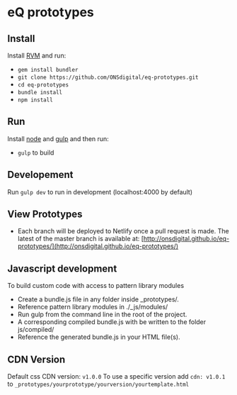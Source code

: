 # eQ prototypes


## Install
Install [RVM](https://rvm.io/) and run:
- `gem install bundler`
- `git clone https://github.com/ONSdigital/eq-prototypes.git`
- `cd eq-prototypes`
- `bundle install`
- `npm install`

## Run
Install [node](https://nodejs.org/en/) and [gulp](https://github.com/gulpjs/gulp/blob/master/docs/getting-started.md) and then run:
- `gulp` to build


## Developement
Run `gulp dev` to run in development (localhost:4000 by default)


## View Prototypes
- Each branch will be deployed to Netlify once a pull request is made. The latest of the master branch is available at:
[http://onsdigital.github.io/eq-prototypes/](http://onsdigital.github.io/eq-prototypes/)


## Javascript development
To build custom code with access to pattern library modules
- Create a bundle.js file in any folder inside _prototypes/.
- Reference pattern library modules in ./_js/modules/
- Run gulp from the command line in the root of the project.
- A corresponding compiled bundle.js with be written to the folder js/compiled/
- Reference the generated bundle.js in your HTML file(s).

## CDN Version
Default css CDN version: `v1.0.0`
To use a specific version add `cdn: v1.0.1` to `_prototypes/yourprototype/yourversion/yourtemplate.html`
